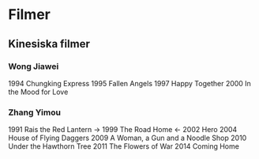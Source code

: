 # Filmer
## Kinesiska filmer
### Wong Jiawei
1994 Chungking Express
1995 Fallen Angels
1997 Happy Together
2000 In the Mood for Love
### Zhang Yimou
1991 Rais the Red Lantern
-> 1999 The Road Home <-
2002 Hero
2004 House of Flying Daggers
2009 A Woman, a Gun and a Noodle Shop
2010 Under the Hawthorn Tree
2011 The Flowers of War
2014 Coming Home 
